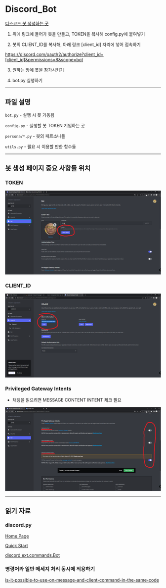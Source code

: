 # Discord_Bot

[디스코드 봇 생성하는 곳](https://discord.com/developers/applications)

1. 위에 링크에 들어가 봇을 만들고, TOKEN을 복사해 config.py에 붙여넣기

2. 봇의 CLIENT_ID를 복사해, 아래 링크 [client_id] 자리에 넣어 접속하기

https://discord.com/oauth2/authorize?client_id=[client_id]&permissions=8&scope=bot

3. 원하는 방에 봇을 참가시키기

4. bot.py 실행하기

---

## 파일 설명

`bot.py` - 실행 시 봇 가동됨

`config.py` - 실행할 봇 TOKEN 기입하는 곳

`persona/*.py` - 봇의 페르소나들

`utils.py` - 필요 시 이용할 만한 함수들

---

## 봇 생성 페이지 중요 사항들 위치

### TOKEN
![](img/token.png)

### CLIENT_ID
![](img/client_id.png)

### Privileged Gateway Intents
- 채팅을 읽으려면 MESSAGE CONTENT INTENT 체크 필요

![](img/privileged_gateway_intents.png)

---

## 읽기 자료

### discord.py

[Home Page]()

[Quick Start](https://discordpy.readthedocs.io/en/stable/quickstart.html)

[discord.ext.commands.Bot](https://discordpy.readthedocs.io/en/stable/ext/commands/api.html#bots)


### 명령어와 일반 메세지 처리 동시에 적용하기
[is-it-possible-to-use-on-message-and-client-command-in-the-same-code](https://stackoverflow.com/questions/62150817/is-it-possible-to-use-on-message-and-client-command-in-the-same-code)
